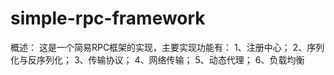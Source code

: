 # simple-rpc-framework
概述：
  这是一个简易RPC框架的实现，主要实现功能有：
  1、注册中心；
  2、序列化与反序列化；
  3、传输协议；
  4、网络传输；
  5、动态代理；
  6、负载均衡
